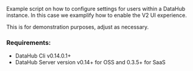 Example script on how to configure settings for users within a DataHub instance. 
In this case we examplify how to enable the V2 UI experience.

This is for demonstration purposes, adjust as necessary.

### Requirements:
- DataHub Cli v0.14.0.1+ 
- DataHub Server version v0.14+ for OSS and 0.3.5+ for SaaS